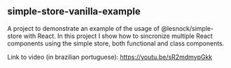 ## simple-store-vanilla-example
A project to demonstrate an example of the usage of @lesnock/simple-store with React.
In this project I show how to sincronize multiple React components using the simple store, both functional and class components.

Link to video (in brazilian portuguese): https://youtu.be/sR2mdmypGkk
